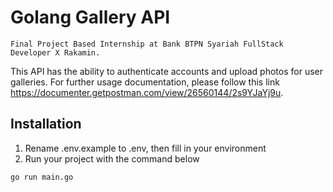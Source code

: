 # Golang Gallery API

```
Final Project Based Internship at Bank BTPN Syariah FullStack Developer X Rakamin.
```

This API has the ability to authenticate accounts and upload photos for user galleries. For further usage documentation, please follow this link https://documenter.getpostman.com/view/26560144/2s9YJaYj9u.

## Installation

1. Rename .env.example to .env, then fill in your environment
2. Run your project with the command below

```bash
go run main.go
```